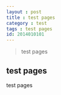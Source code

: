 ```yaml
---
layout : post
title : test pages
category : test
tags : test pages
id: 2014010101
---
```


> test pages


## test pages

test pages









